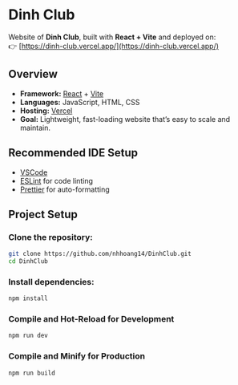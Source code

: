 # Dinh Club

Website of **Dinh Club**, built with **React + Vite** and deployed on:  
👉 [https://dinh-club.vercel.app/](https://dinh-club.vercel.app/)

## Overview

- **Framework:** [React](https://react.dev/) + [Vite](https://vitejs.dev/)  
- **Languages:** JavaScript, HTML, CSS  
- **Hosting:** [Vercel](https://vercel.com/)  
- **Goal:** Lightweight, fast-loading website that’s easy to scale and maintain.

## Recommended IDE Setup

- [VSCode](https://code.visualstudio.com/)  
- [ESLint](https://marketplace.visualstudio.com/items?itemName=dbaeumer.vscode-eslint) for code linting
- [Prettier](https://marketplace.visualstudio.com/items?itemName=esbenp.prettier-vscode) for auto-formatting

## Project Setup

### Clone the repository:  
```sh
git clone https://github.com/nhhoang14/DinhClub.git
cd DinhClub
```

### Install dependencies:
```sh
npm install
```

### Compile and Hot-Reload for Development

```sh
npm run dev
```

### Compile and Minify for Production

```sh
npm run build
```

